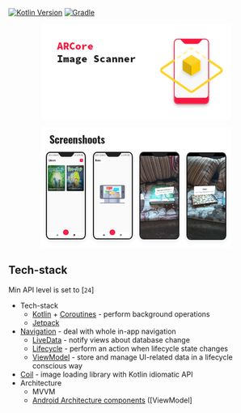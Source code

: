 [![Kotlin Version](https://img.shields.io/badge/Kotlin-1.3.71-blue.svg)](https://kotlinlang.org)   [![Gradle](https://img.shields.io/badge/Gradle-6.3-blue?style=flat)](https://gradle.org)  
<p align="center">
  <img src="Screenshots/logo.png">  
</p>

<p align="center">
  <img src="Screenshots/screenshots.png">  
</p>


## Tech-stack  

Min API level is set to [`24`]  
  
* Tech-stack  
  * [Kotlin](https://kotlinlang.org/) + [Coroutines](https://kotlinlang.org/docs/reference/coroutines-overview.html) - perform background operations  
  * [Jetpack](https://developer.android.com/jetpack)  
 * [Navigation](https://developer.android.com/topic/libraries/architecture/navigation/) - deal with whole in-app navigation  
      * [LiveData](https://developer.android.com/topic/libraries/architecture/livedata) - notify views about database change  
      * [Lifecycle](https://developer.android.com/topic/libraries/architecture/lifecycle) - perform an action when lifecycle state changes  
      * [ViewModel](https://developer.android.com/topic/libraries/architecture/viewmodel) - store and manage UI-related data in a lifecycle conscious way  
  * [Coil](https://github.com/coil-kt/coil) - image loading library with Kotlin idiomatic API  
* Architecture  
  * MVVM  
  * [Android Architecture components](https://developer.android.com/topic/libraries/architecture) ([ViewModel]
